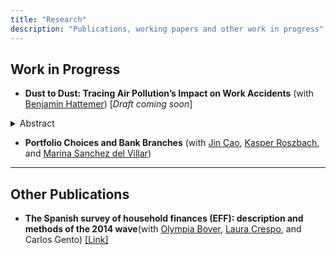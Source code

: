 ```yaml
---
title: "Research"
description: "Publications, working papers and other work in progress"
---
```


## Work in Progress
- **Dust to Dust: Tracing Air Pollution’s Impact on Work Accidents** (with [Benjamin Hattemer](https://benjaminhattemer.com/)) [*Draft coming soon*]
<details>
    <summary>Abstract</summary>
    This study offers novel causal estimates of the effect of air pollution on workplace accidents. We focus on a near world-wide natural source of air pollution: dust precipitation. We use administrative data on the universe of work accidents reported in Spain.  Our estimates imply that an average day of dust precipitation induces a 1.2 percent increase in work accidents. We find these effects are pervasive for workers of different income levels. Effects are also significant for occupations of high and medium work-accident-risk, which employ 40 percent of the workforce.
  </details>
  
- **Portfolio Choices and Bank Branches** (with [Jin Cao](https://www.norges-bank.no/en/topics/Research/economists/Cao-Jin/), [Kasper Roszbach](https://sites.google.com/view/kasperroszbach), and [Marina Sanchez del Villar](https://marinasvs.github.io/))
---
## Other Publications

- **The Spanish survey of household finances (EFF): description and methods of the 2014 wave**(with [Olympia Bover](https://sites.google.com/site/olympiabover/olympia-bover), [Laura Crespo](https://sites.google.com/site/lauracrespoweb/), and Carlos Gento) [[Link]](https://www.bde.es/f/webbde/SES/Secciones/Publicaciones/PublicacionesSeriadas/DocumentosOcasionales/18/Files/do1804e.pdf) 

